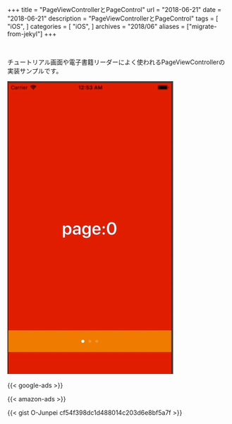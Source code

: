 +++
title = "PageViewControllerとPageControl"
url = "2018-06-21"
date = "2018-06-21"
description = "PageViewControllerとPageControl"
tags = [
    "iOS",
]
categories = [
    "iOS",
]
archives = "2018/06"
aliases = ["migrate-from-jekyl"]
+++

<br>

チュートリアル画面や電子書籍リーダーによく使われるPageViewControllerの実装サンプルです。

![alt](1.gif)

<!-- Google Ads -->
{{< google-ads >}}

<!-- Amazon Ads -->
{{< amazon-ads >}}

{{< gist O-Junpei cf54f398dc1d488014c203d6e8bf5a7f >}}
